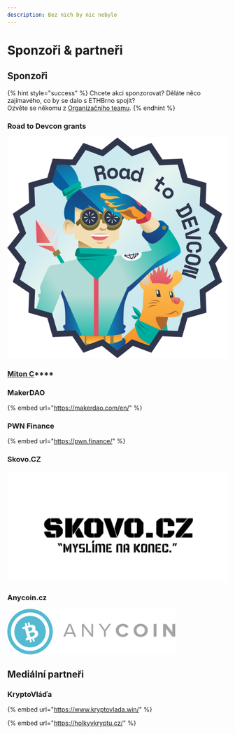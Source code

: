 ```yaml
---
description: Bez nich by nic nebylo
---
```


# Sponzoři & partneři

## Sponzoři

{% hint style="success" %}
Chcete akci sponzorovat? Děláte něco zajímavého, co by se dalo s ETHBrno spojit?  
Ozvěte se někomu z [Organizačního teamu](./#organizacni-team).
{% endhint %}

### Road to Devcon grants

![](.gitbook/assets/eth-rtd-badge-lightblue-darkblue.png)

### [**Miton C**](https://mitonc.com/)\*\*\*\*

### **MakerDAO**

{% embed url="https://makerdao.com/en/" %}

### **PWN Finance**

{% embed url="https://pwn.finance/" %}

### Skovo.CZ

![](.gitbook/assets/skovo.png)

### Anycoin.cz

![](.gitbook/assets/anycoin.svg)

## Mediální partneři

### KryptoVláďa

{% embed url="https://www.kryptovlada.win/" %}

{% embed url="https://holkyvkryptu.cz/" %}





